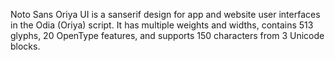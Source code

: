 Noto Sans Oriya UI is a sanserif design for app and website user interfaces in the Odia (Oriya) script. It has multiple weights and widths, contains 513 glyphs, 20 OpenType features, and supports 150 characters from 3 Unicode blocks.